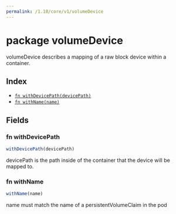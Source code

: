 ```yaml
---
permalink: /1.18/core/v1/volumeDevice
---
```


# package volumeDevice

volumeDevice describes a mapping of a raw block device within a container.

## Index

* [`fn withDevicePath(devicePath)`](#fn-withdevicepath)
* [`fn withName(name)`](#fn-withname)

## Fields

### fn withDevicePath

```ts
withDevicePath(devicePath)
```

devicePath is the path inside of the container that the device will be mapped to.

### fn withName

```ts
withName(name)
```

name must match the name of a persistentVolumeClaim in the pod
